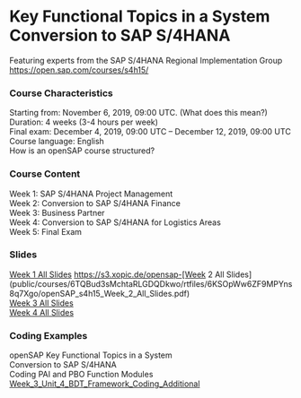 # Key Functional Topics in a System Conversion to SAP S/4HANA

Featuring experts from the SAP S/4HANA Regional Implementation Group  
https://open.sap.com/courses/s4h15/

### Course Characteristics
Starting from: November 6, 2019, 09:00 UTC. (What does this mean?)  
Duration: 4 weeks (3-4 hours per week)  
Final exam: December 4, 2019, 09:00 UTC – December 12, 2019, 09:00 UTC  
Course language: English  
How is an openSAP course structured?  

### Course Content
Week 1: SAP S/4HANA Project Management  
Week 2: Conversion to SAP S/4HANA Finance  
Week 3: Business Partner  
Week 4: Conversion to SAP S/4HANA for Logistics Areas  
Week 5: Final Exam  

### Slides  
[Week 1 All Slides](https://s3.xopic.de/opensap-public/courses/6TQBud3sMchtaRLGDQDkwo/rtfiles/39GCsY0y5IFQLqeLyobFSR/openSAP_s4h15_Week_1_All_Slides.pdf)   https://s3.xopic.de/opensap-[Week 2 All Slides](public/courses/6TQBud3sMchtaRLGDQDkwo/rtfiles/6KSOpWw6ZF9MPYns8q7Xgo/openSAP_s4h15_Week_2_All_Slides.pdf)   
[Week 3 All Slides](https://s3.xopic.de/opensap-public/courses/6TQBud3sMchtaRLGDQDkwo/rtfiles/74eOiw7CJttFCDDMNvli5G/openSAP_s4h15_Week_3_All_Slides.pdf)   
[Week 4 All Slides](https://s3.xopic.de/opensap-public/courses/6TQBud3sMchtaRLGDQDkwo/rtfiles/Fy2WxFxmdlWc9Gytymyvg/openSAP_s4h15_Week_4_All_Slides.pdf)   

### Coding Examples
openSAP Key Functional Topics in a System   
Conversion to SAP S/4HANA   
Coding PAI and PBO Function Modules   
[Week_3_Unit_4_BDT_Framework_Coding_Additional](https://s3.xopic.de/opensap-public/courses/6TQBud3sMchtaRLGDQDkwo/rtfiles/3oZQ63wyO13PuaJkgsKY7H/openSAP_s4h15_Week_3_Unit_4_BDT_Framework_Coding_Additional_Download.pdf)     
